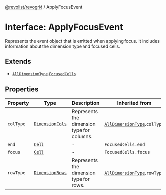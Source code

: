 [@revolist/revogrid](README.md) / ApplyFocusEvent

# Interface: ApplyFocusEvent

Represents the event object that is emitted when applying focus.
It includes information about the dimension type and focused cells.

## Extends

- [`AllDimensionType`](Interface.AllDimensionType.md).[`FocusedCells`](TypeAlias.FocusedCells.md)

## Properties

| Property | Type | Description | Inherited from | Defined in |
| ------ | ------ | ------ | ------ | ------ |
| `colType` | [`DimensionCols`](TypeAlias.DimensionCols.md) | Represents the dimension type for columns. | [`AllDimensionType`](Interface.AllDimensionType.md).`colType` | [src/types/interfaces.ts:734](https://github.com/revolist/revogrid/blob/b38c1177864e6fa9f2bec506ea55d1b2f7e35679/src/types/interfaces.ts#L734) |
| `end` | [`Cell`](Interface.Cell.md) | - | `FocusedCells.end` | [src/types/selection.ts:85](https://github.com/revolist/revogrid/blob/b38c1177864e6fa9f2bec506ea55d1b2f7e35679/src/types/selection.ts#L85) |
| `focus` | [`Cell`](Interface.Cell.md) | - | `FocusedCells.focus` | [src/types/selection.ts:84](https://github.com/revolist/revogrid/blob/b38c1177864e6fa9f2bec506ea55d1b2f7e35679/src/types/selection.ts#L84) |
| `rowType` | [`DimensionRows`](TypeAlias.DimensionRows.md) | Represents the dimension type for rows. | [`AllDimensionType`](Interface.AllDimensionType.md).`rowType` | [src/types/interfaces.ts:729](https://github.com/revolist/revogrid/blob/b38c1177864e6fa9f2bec506ea55d1b2f7e35679/src/types/interfaces.ts#L729) |
